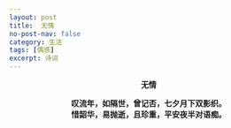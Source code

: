```yaml
---
layout: post
title:  无情
no-post-nav: false
category: 生活
tags: [偶感]
excerpt: 诗词
---
```


**<center>无情</center>**

**<center>叹流年，如隔世，曾记否，七夕月下双影织。</center>**
**<center>惜韶华，易抛逝，且珍重，平安夜半对语痴。</center>**